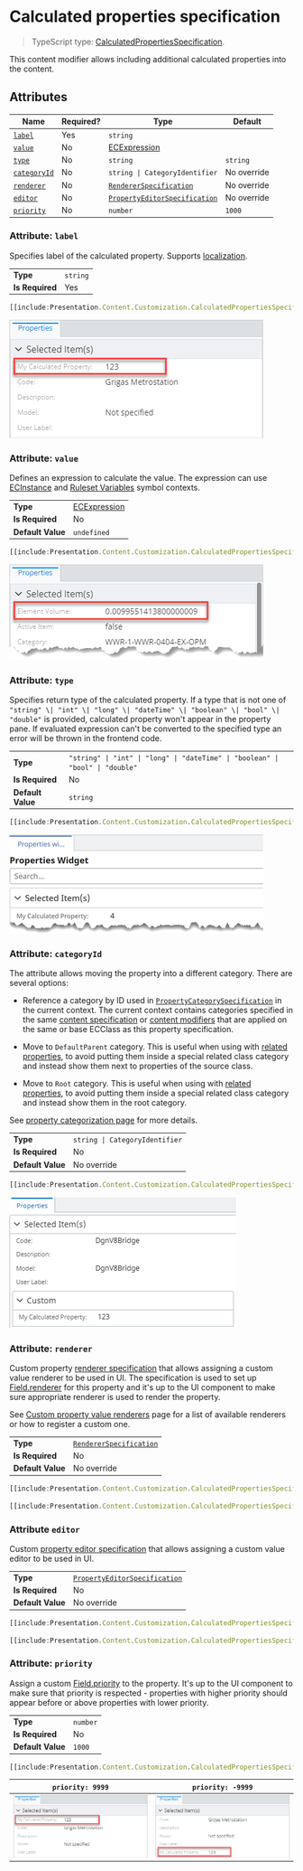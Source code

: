 # Calculated properties specification

> TypeScript type: [CalculatedPropertiesSpecification]($presentation-common).

This content modifier allows including additional calculated properties into the content.

## Attributes

| Name                                  | Required? | Type                                                              | Default     |
| ------------------------------------- | --------- | ----------------------------------------------------------------- | ----------- |
| [`label`](#attribute-label)           | Yes       | `string`                                                          |             |
| [`value`](#attribute-value)           | No        | [ECExpression](../advanced/ECExpressions.md)                      |             |
| [`type`](#attribute-type)             | No        | `string`                                                          | `string`    |
| [`categoryId`](#attribute-categoryid) | No        | `string \| CategoryIdentifier`                                    | No override |
| [`renderer`](#attribute-renderer)     | No        | [`RendererSpecification`](./RendererSpecification.md)             | No override |
| [`editor`](#attribute-editor)         | No        | [`PropertyEditorSpecification`](./PropertyEditorSpecification.md) | No override |
| [`priority`](#attribute-priority)     | No        | `number`                                                          | `1000`      |

### Attribute: `label`

Specifies label of the calculated property. Supports [localization](../advanced/Localization.md).

|                 |          |
| --------------- | -------- |
| **Type**        | `string` |
| **Is Required** | Yes      |

```ts
[[include:Presentation.Content.Customization.CalculatedPropertiesSpecification.Label.Ruleset]]
```

![Example of using "label" attribute](./media/calculatedpropertiesspecification-with-label-attribute.png)

### Attribute: `value`

Defines an expression to calculate the value. The expression can use [ECInstance](../advanced/ECExpressions.md#ecinstance)
and [Ruleset Variables](../advanced/ECExpressions.md#ruleset-variables-user-settings) symbol contexts.

|                   |                                              |
| ----------------- | -------------------------------------------- |
| **Type**          | [ECExpression](../advanced/ECExpressions.md) |
| **Is Required**   | No                                           |
| **Default Value** | `undefined`                                  |

```ts
[[include:Presentation.Content.Customization.CalculatedPropertiesSpecification.Value.Ruleset]]
```

![Example of using "value" attribute](./media/calculatedpropertiesspecification-with-value-attribute.png)

### Attribute: `type`

Specifies return type of the calculated property. If a type that is not one of `"string" \| "int" \| "long" \| "dateTime" \| "boolean" \| "bool" \| "double"` is provided, calculated property won't appear in the property pane. If evaluated expression can't be converted to the specified type an error will be thrown in the frontend code.

|                   |                                              |
| ----------------- | -------------------------------------------- |
| **Type**          | `"string" \| "int" \| "long" \| "dateTime" \| "boolean" \| "bool" \| "double"` |
| **Is Required**   | No                                           |
| **Default Value** | `string`                                  |

```ts
[[include:Presentation.Content.Customization.CalculatedPropertiesSpecification.Type.Ruleset]]
```

![Example of using "type" attribute](./media/calculatedpropertiesspecification-with-type-attribute.png)

### Attribute: `categoryId`

The attribute allows moving the property into a different category. There are several options:

- Reference a category by ID used in [`PropertyCategorySpecification`](./PropertyCategorySpecification.md) in the current context.
  The current context contains categories specified in the same [content specification](./index.md#specifications) or
  [content modifiers](./contentModifier.md) that are applied on the same or base ECClass as this property specification.

- Move to `DefaultParent` category. This is useful when using with [related properties](./RelatedPropertiesSpecification.md), to
  avoid putting them inside a special related class category and instead show them next to properties of the source class.

- Move to `Root` category. This is useful when using with [related properties](./RelatedPropertiesSpecification.md), to
  avoid putting them inside a special related class category and instead show them in the root category.

See [property categorization page](./PropertyCategorization.md) for more details.

|                   |                                |
| ----------------- | ------------------------------ |
| **Type**          | `string \| CategoryIdentifier` |
| **Is Required**   | No                             |
| **Default Value** | No override                    |

```ts
[[include:Presentation.Content.Customization.CalculatedPropertiesSpecification.CategoryId.Ruleset]]
```

![Example of using "categoryId" attribute](./media/calculatedpropertiesspecification-with-categoryid-attribute.png)

### Attribute: `renderer`

Custom property [renderer specification](./RendererSpecification.md) that allows assigning a custom value renderer to be used in UI. The
specification is used to set up [Field.renderer]($presentation-common) for this property and it's up to the UI component to make sure
appropriate renderer is used to render the property.

See [Custom property value renderers](./PropertyValueRenderers.md) page for a list of available renderers or how to register a custom one.

|                   |                                                       |
| ----------------- | ----------------------------------------------------- |
| **Type**          | [`RendererSpecification`](./RendererSpecification.md) |
| **Is Required**   | No                                                    |
| **Default Value** | No override                                           |

```ts
[[include:Presentation.Content.Customization.CalculatedPropertiesSpecification.Renderer.Ruleset]]
```

```ts
[[include:Presentation.Content.Customization.CalculatedPropertiesSpecification.Renderer.Result]]
```

### Attribute `editor`

Custom [property editor specification](./PropertyEditorSpecification) that allows assigning a custom value editor
to be used in UI.

|                   |                                                                   |
| ----------------- | ----------------------------------------------------------------- |
| **Type**          | [`PropertyEditorSpecification`](./PropertyEditorSpecification.md) |
| **Is Required**   | No                                                                |
| **Default Value** | No override                                                       |

```ts
[[include:Presentation.Content.Customization.CalculatedPropertiesSpecification.Editor.Ruleset]]
```

```ts
[[include:Presentation.Content.Customization.CalculatedPropertiesSpecification.Editor.Result]]
```

### Attribute: `priority`

Assign a custom [Field.priority]($presentation-common) to the property. It's up to the UI component to make sure that priority
is respected - properties with higher priority should appear before or above properties with lower priority.

|                   |          |
| ----------------- | -------- |
| **Type**          | `number` |
| **Is Required**   | No       |
| **Default Value** | `1000`   |

```ts
[[include:Presentation.Content.Customization.CalculatedPropertiesSpecification.Priority.Ruleset]]
```

| `priority: 9999`                                                                                                                 | `priority: -9999`                                                                                                                |
| -------------------------------------------------------------------------------------------------------------------------------- | -------------------------------------------------------------------------------------------------------------------------------- |
| ![Example of using "priority" attribute set to 9999](./media/calculatedpropertiesspecification-with-priority-attribute-high.png) | ![Example of using "priority" attribute set to -9999](./media/calculatedpropertiesspecification-with-priority-attribute-low.png) |
